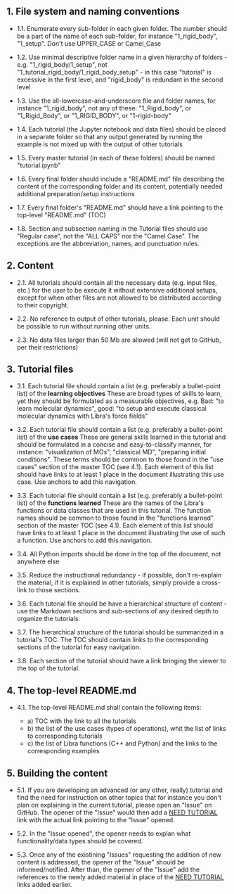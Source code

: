 ## 1. File system and naming conventions

* 1.1. Enumerate every sub-folder in each given folder. The number should be a part of the name of each sub-folder, for instance
  "1_rigid_body", "1_setup". Don't use UPPER_CASE or Camel_Case

* 1.2. Use minimal descriptive folder name in a given hierarchy of folders - e.g. "1_rigid_body/1_setup", not 
  "1_tutorial_rigid_body/1_rigid_body_setup" - in this case "tutorial" is excessive in the first level, and
  "rigid_body" is redundant in the second level
 
* 1.3. Use the all-lowercase-and-underscore file and folder names, for instance "1_rigid_body", not any of these:
  "1_Rigid_body", or "1_Rigid_Body", or "1_RIGID_BODY", or "1-rigid-body"

* 1.4. Each tutorial (the Jupyter notebook and data files) should be placed in a separate folder
  so that any output generated by running the example is not mixed up with the output of other tutorials

* 1.5. Every master tutorial (in each of these folders) should be named "tutorial.ipynb"

* 1.6. Every final folder should include a "README.md" file describing the content of the corresponding folder
  and its content, potentially needed additional preparation/setup instructions

* 1.7. Every final folder's "README.md" should have a link pointing to the top-level "README.md" (TOC)

* 1.8. Section and subsection naming in the Tutorial files should use "Regular case", not the "ALL CAPS" nor
  the "Camel Case". The exceptions are the abbreviation, names, and punctuation rules.


## 2. Content

* 2.1. All tutorials should contain all the necessary data (e.g. input files, etc.) for the user to be
  execute it without extensive additional setups, except for when other files are not allowed to be distributed
  according to their copyright.

* 2.2. No reference to output of other tutorials, please. Each unit should be possible to run without running other units.

* 2.3. No data files larger than 50 Mb are allowed (will not get to GitHub, per their restrictions)


## 3. Tutorial files

* 3.1. Each tutorial file should contain a list (e.g. preferably a bullet-point list) of the **learning objectives**
  These are broad types of skills to learn, yet they should be formulated as a measurable objectives, e.g. 
  Bad: "to learn molecular dynamics", good: "to setup and execute classical molecular dynamics with Libra's force fields"

* 3.2. Each tutorial file should contain a list (e.g. preferably a bullet-point list) of the **use cases** 
  These are general skills learned in this tutorial and should be formulated in a concise and easy-to-classify manner, for 
  instance: "visualization of MOs", "classical MD", "preparing initial conditions". These terms should be common to those
  found in the "use cases" section of the master TOC (see 4.1).
  Each element of this list should have links to at least 1 place in the document illustrating this use case. 
  Use anchors to add this navigation.
  
* 3.3. Each tutorial file should contain a list (e.g. preferably a bullet-point list) of the **functions learned**
  These are the names of the Libra's functions or data classes that are used in this tutorial. The function names should
  be common to those found in the "functions learned" section of the master TOC (see 4.1).
  Each element of this list should have links to at least 1 place in the document illustrating the use of such a function. 
  Use anchors to add this navigation.

* 3.4. All Python imports should be done in the top of the document, not anywhere else

* 3.5. Reduce the instructional redundancy - if possible, don't re-explain the material, if it is explained in other
  tutorials, simply provide a cross-link to those sections.

* 3.6. Each tutorial file should be have a hierarchical structure of content - use the Markdown sections and sub-sections
  of any desired depth to organize the tutorials.

* 3.7. The hierarchical structure of the tutorial should be summarized in a tutorial's TOC. The TOC should contain links to
  the corresponding sections of the tutorial for easy navigation.

* 3.8. Each section of the tutorial should have a link bringing the viewer to the top of the tutorial. 



## 4. The top-level README.md

* 4.1. The top-level README.md shall contain the following items:

    * a) TOC with the link to all the tutorials
    * b) the list of the use cases (types of operations), whit the list of links to corresponding tutorials
    * c) the list of Libra functions (C++ and Python) and the links to the corresponding examples

## 5. Building the content

* 5.1. If you are developing an advanced (or any other, really) tutorial and find the need for 
  instruction on other topics that for instance you don't plan on explaining in the current tutorial,
  please open an "Issue" on GitHub. The opener of the "Issue" would then add a [NEED TUTORIAL]() link
  with the actual link pointing to the "Issue" opened.

* 5.2. In the "Issue opened", the opener needs to explan what functionality/data types should be
  covered.

* 5.3. Once any of the existining "Issues" requesting the addition of new content is addressed, the opener
  of the "Issue" should be informed/notified. After than, the opener of the "Issue" add the references to the
  newly added material in place of the [NEED TUTORIAL]() links added earlier. 



 



